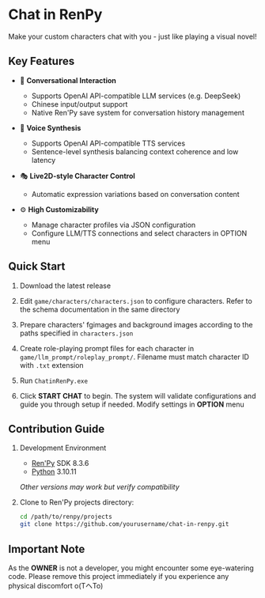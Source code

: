 # Chat in RenPy

Make your custom characters chat with you - just like playing a visual novel!

## Key Features

- 💬 **Conversational Interaction**
  - Supports OpenAI API-compatible LLM services (e.g. DeepSeek)
  - Chinese input/output support
  - Native Ren'Py save system for conversation history management

- 📢 **Voice Synthesis**
  - Supports OpenAI API-compatible TTS services
  - Sentence-level synthesis balancing context coherence and low latency

- 🎭 **Live2D-style Character Control**
  - Automatic expression variations based on conversation content

- ⚙️ **High Customizability**
  - Manage character profiles via JSON configuration
  - Configure LLM/TTS connections and select characters in OPTION menu

## Quick Start
1. Download the latest release
  
2. Edit `game/characters/characters.json` to configure characters. Refer to the schema documentation in the same directory
  
3. Prepare characters' fgimages and background images according to the paths specified in `characters.json`
  
4. Create role-playing prompt files for each character in `game/llm_prompt/roleplay_prompt/`. Filename must match character ID with `.txt` extension
  
5. Run `ChatinRenPy.exe`
  
6. Click **START CHAT** to begin. The system will validate configurations and guide you through setup if needed. Modify settings in **OPTION** menu

## Contribution Guide

1. Development Environment

   - [Ren'Py](https://www.renpy.org/) SDK 8.3.6
   - [Python](https://www.python.org/) 3.10.11

   *Other versions may work but verify compatibility*

2. Clone to Ren'Py projects directory:
   ```bash
   cd /path/to/renpy/projects
   git clone https://github.com/yourusername/chat-in-renpy.git
   ```

## Important Note
  As the **OWNER** is not a developer, you might encounter some eye-watering code. Please remove this project immediately if you experience any physical discomfort o(TヘTo)
